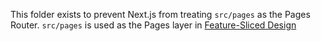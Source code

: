This folder exists to prevent Next.js from treating `src/pages` as the Pages Router. 
`src/pages` is used as the Pages layer in [Feature-Sliced Design](https://feature-sliced.design)